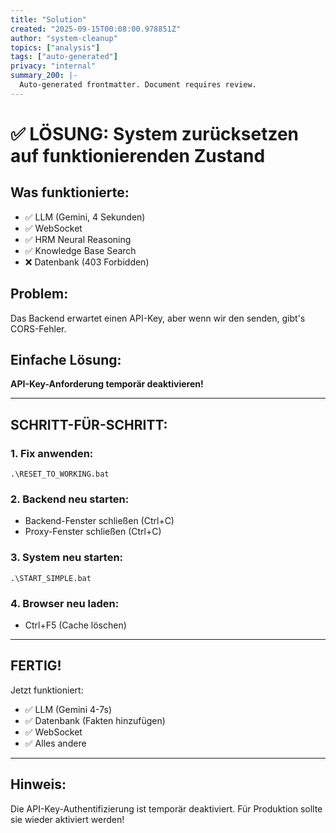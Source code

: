 ```yaml
---
title: "Solution"
created: "2025-09-15T00:08:00.978851Z"
author: "system-cleanup"
topics: ["analysis"]
tags: ["auto-generated"]
privacy: "internal"
summary_200: |-
  Auto-generated frontmatter. Document requires review.
---
```


# ✅ LÖSUNG: System zurücksetzen auf funktionierenden Zustand

## Was funktionierte:
- ✅ LLM (Gemini, 4 Sekunden)
- ✅ WebSocket
- ✅ HRM Neural Reasoning
- ✅ Knowledge Base Search
- ❌ Datenbank (403 Forbidden)

## Problem:
Das Backend erwartet einen API-Key, aber wenn wir den senden, gibt's CORS-Fehler.

## Einfache Lösung:
**API-Key-Anforderung temporär deaktivieren!**

---

## SCHRITT-FÜR-SCHRITT:

### 1. Fix anwenden:
```batch
.\RESET_TO_WORKING.bat
```

### 2. Backend neu starten:
- Backend-Fenster schließen (Ctrl+C)
- Proxy-Fenster schließen (Ctrl+C)

### 3. System neu starten:
```batch
.\START_SIMPLE.bat
```

### 4. Browser neu laden:
- Ctrl+F5 (Cache löschen)

---

## FERTIG! 

Jetzt funktioniert:
- ✅ LLM (Gemini 4-7s)
- ✅ Datenbank (Fakten hinzufügen)
- ✅ WebSocket
- ✅ Alles andere

---

## Hinweis:
Die API-Key-Authentifizierung ist temporär deaktiviert. 
Für Produktion sollte sie wieder aktiviert werden!